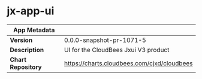 # jx-app-ui

|App Metadata||
|---|---|
| **Version** | 0.0.0-snapshot-pr-1071-5 |
| **Description** | UI for the CloudBees Jxui V3 product |
| **Chart Repository** | https://charts.cloudbees.com/cjxd/cloudbees |
